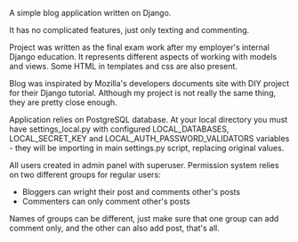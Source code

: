 A simple blog application written on Django.

It has no complicated features, just only texting and commenting.

Project was written as the final exam work after my employer's internal Django education. It represents different aspects of working with models and views. Some HTML in templates and css are also present.

Blog was inspirated by Mozilla's developers documents site with DIY project for their Django tutorial. Although my project is not really the same thing, they are pretty close enough.

Application relies on PostgreSQL database. At your local directory you must have settings_local.py with configured LOCAL_DATABASES, LOCAL_SECRET_KEY and LOCAL_AUTH_PASSWORD_VALIDATORS variables - they will be importing in main settings.py script, replacing original values.

All users created in admin panel with superuser. Permission system relies on two different groups for regular users:
  - Bloggers can wright their post and comments other's posts
  - Commenters can only comment other's posts

Names of groups can be different, just make sure that one group can add comment only, and the other can also add post, that's all.
